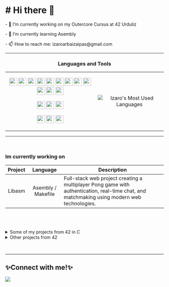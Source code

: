   <h1># Hi there 👋</h1>
  <p>- 🔭 I’m currently working on my Outercore Cursus at 42 Urduliz</p>
  <p>- 🌱 I’m currently learning Asembly</p>
  <p>- 📫 How to reach me: izaroarbaizaipas@gmail.com</p>
  <hr>  
  
### <p align="center">**Languages and Tools**</p>

<table align="center" style="border: none;">
  <tr>
    <td style="text-align: center;">
      <p align="center">
        <img src="https://img.shields.io/badge/C-00599C?style=for-the-badge&logo=c&logoColor=white" height="25"/>
        <img src="https://img.shields.io/badge/c++-%2300599C.svg?style=for-the-badge&logo=c%2B%2B&logoColor=white" height="25"/>
        <img src="https://img.shields.io/badge/Java-ED8B00?style=for-the-badge&logo=openjdk&logoColor=white" height="25"/>
        <img src="https://img.shields.io/badge/javascript-%23323330.svg?style=for-the-badge&logo=javascript&logoColor=%23F7DF1E" height="25"/>
        <img src="https://img.shields.io/badge/Python-14354C?style=for-the-badge&logo=python&logoColor=white" height="25"/>
        <img src="https://img.shields.io/badge/django-%23092E20.svg?style=for-the-badge&logo=django&logoColor=white" height="25"/>
        <img src="https://img.shields.io/badge/HTML5-E34F26?style=for-the-badge&logo=html5&logoColor=white" height="25"/>
        <img src="https://img.shields.io/badge/CSS3-1572B6?style=for-the-badge&logo=css3&logoColor=white" height="25"/>
        <img src="https://img.shields.io/badge/GIT-E44C30?style=for-the-badge&logo=git&logoColor=white" height="25"/>
        <img src="https://img.shields.io/badge/docker-%230db7ed.svg?style=for-the-badge&logo=docker&logoColor=white" height="25"/>
        <img src="https://img.shields.io/badge/postgres-%23316192.svg?style=for-the-badge&logo=postgresql&logoColor=white" height="25"/>
        <img src="https://img.shields.io/badge/MariaDB-003545?style=for-the-badge&logo=mariadb&logoColor=white" height="25"/>
      </p>
      <p align="center">
        <img src="https://img.shields.io/badge/VirtualBox-183A61?logo=virtualbox&logoColor=white&style=for-the-badge" height="25"/>
        <img src="https://img.shields.io/badge/Adobe%20Photoshop-31A8FF?logo=adobephotoshop&logoColor=fff&style=for-the-badge" height="25"/>
        <img src="https://img.shields.io/badge/Adobe%20Premiere%20Pro-99F?logo=adobepremierepro&logoColor=fff&style=for-the-badge" height="25"/>
      </p>
      <p align="center">
        <img src="https://img.shields.io/badge/Ubuntu-E95420?style=for-the-badge&logo=ubuntu&logoColor=white" height="25"/>
        <img src="https://img.shields.io/badge/Windows-0078D6?style=for-the-badge&logo=windows&logoColor=white" height="25"/>
        <img src="https://img.shields.io/badge/mac%20os-000000?style=for-the-badge&logo=macos&logoColor=F0F0F0" height="25"/>
      </p>
    </td>
    <td style="text-align: center;">
      <p align="center">
        <img src="https://github-readme-stats.vercel.app/api/top-langs/?username=IzaroArbaiza&layout=compact&size_weight=0.5&count_weight=0.5&hide=Objective-C,TeX,Perl,Roff,M4&langs_count=13" alt="Izaro's Most Used Languages" />
      </p>
    </td>
  </tr>
</table>

<hr><br>




  
<div title="Remarkable projects">
  <h3>Im currently working on</h3>
    <table>
        <thead>
          <tr>
            <th>Project</th>
            <th>Language</th>
            <th>Description</th>
          </tr>
        </thead>
        <tbody>
          <tr>
            <td align="center"><a /*href="https://github.com/IzaroArbaiza/42-Cursus/tree/main/so_long"*/>Libasm</a></td>
            <td align="center"> Asembly / Makefile </td>
            <td>Full-stack web project creating a multiplayer Pong game with authentication, real-time chat, and matchmaking using modern web technologies.</td>
          </tr>
        </tbody>
    </table>
    <br><br><br>
  
  <details>
  <summary>Some of my projects from 42 in C</summary>
    <br>
    <table>
      <thead>
        <tr>
          <th>Project</th>
          <th>Language</th>
          <th>Description</th>
        </tr>
      </thead>
      <tbody>
        <tr>
          <td align="center"><a href="https://github.com/IzaroArbaiza/Libft">Libft</a></td>
          <td align="center">C / Makefile</td>
          <td>A customized C library to practice C skills, by re-implementing standard functions.</td>
        </tr>
        <tr>
          <td align="center"><a href="https://github.com/IzaroArbaiza/ft_printf/tree/main">ft_printf</a></td>
          <td align="center">C / Makefile</td>
          <td>A costume replica of the function printf.</td>
        </tr>
        <tr>
          <td align="center"><a href="https://github.com/IzaroArbaiza/get_next_line">get_next_line</a></td>
          <td align="center">C</td>
          <td>It's a C function designed to read and extract individual lines from a file descriptor, emphasizing input/output operations and memory management to strengthen programming skills.</td>
        </tr>
        <tr>
          <td align="center"><a href="https://github.com/IzaroArbaiza/Minitalk">Minitalk</a></td>
          <td align="center">C / Makefile</td>
          <td>It's a chat app in C, focusing on networking and communication between processes to improve skills in building networked systems.</td>
        </tr>
        <tr>
          <td align="center"><a href="https://github.com/IzaroArbaiza/so_long">So_long</a></td>
          <td align="center">C / Makefile / OpenGL</td>
          <td>Involves crafting a basic game in C, prioritizing graphics and game development to boost programming skills.</td>
        </tr>
        <tr>
          <td align="center"><a href="https://github.com/IzaroArbaiza/Push_swap">Push_swap</a></td>
          <td align="center">C / Makefile</td>
          <td>It's a sorting algorithm in C to efficiently reorder stacks of integers with minimal moves, improving the algorithmic and problem-solving skills.</td>
        </tr>
        <tr>
          <td align="center"><a href="https://github.com/IzaroArbaiza/Philosophers">Philosophers</a></td>
          <td align="center">C / Mkaefile</td>
          <td>Requires to solve the dining philosophers problem in C, simulating how to manage resources efficiently among multiple threads, improving their skills in concurrent programming and synchronization.</td>
        </tr>
        <tr>
          <td align="center"><a href="https://github.com/IzaroArbaiza/Minishell">Minishell</a></td>
          <td align="center">C / Mkaefile</td>
          <td>It's a basic Unix shell in C, allowing users to interact with the operating system through commands, thereby enhancing their understanding of system calls, processes, and command-line interfaces.</td>
        </tr>
        <tr>
          <td align="center"><a href="https://github.com/IzaroArbaiza/Cub3D">Cub3D</a></td>
          <td align="center">C / Makefile / OpenGL</td>
          <td>Involves creating a simple 3D game engine in C using raycasting, learning about graphics programming, mathematical concepts, and game development fundamentals.</td>
        </tr>
      </tbody>
    </table>
  </details>

  <details>
  <summary>Other projects from 42</summary>
    <br>
    <table>
      <thead>
        <tr>
          <th>Project</th>
          <th>Language</th>
          <th>Description</th>
        </tr>
      </thead>
      <tbody>
        <tr>
          <td align="center"><a href="https://github.com/IzaroArbaiza/Netpractice">NetPractice</a></td>
          <td align="center">TCP/IP addressing</td>
          <td>Is centered around network programming, emphasizing tasks such as socket programming, network protocol implementation, and client-server communication. Its goal is to strengthen practical skills and deepen understanding of networking concepts.</td>
        </tr>
        <tr>
          <td align="center"><a href="https://github.com/IzaroArbaiza/Cpp">Cpp00-09</a></td>
          <td align="center">C++ / Makefile </td>
          <td>A series of projects focused on mastering fundamental programming concepts, object-oriented design, memory management, and advanced techniques in C++.</td>
        </tr>
        <tr>
          <td align="center"><a href="https://github.com/IzaroArbaiza/Webserv">Webserv</a></td>
          <td align="center">C++ / Makefile </td>
          <td>A web-server from scratch, implementing features like handling HTTP requests, managing connections, and processing responses in C++.</td>
        </tr>
        <tr>
            <td align="center"><a href="https://github.com/IzaroArbaiza/Inception">Inception</a></td>
            <td align="center">Shell / Docker</td>
            <td>Setting up a virtual machine, configure essential services like and use Docker to create a consistent and functional system environment.</td>
        </tr>
        <tr>
            <td align="center"><a /*href="https://github.com/IzaroArbaiza/42-Cursus/tree/main/so_long"*/>ft_transcendence</a></td>
            <td align="center"> Docker / Django / Javascript / ... </td>
            <td>Full-stack web project creating a multiplayer Pong game with authentication, real-time chat, and matchmaking using modern web technologies.</td>
        </tr>
      </tbody>
    </table>
  </details>

</div>

  <br><hr>
  <h2>✨Connect with me!✨</h2>

[<img src="https://img.shields.io/badge/linkedin-%230077B5.svg?&style=for-the-badge&logo=linkedin&logoColor=white" />](https://www.linkedin.com/in/izaro-arbaiza/)

<!--
</body>
